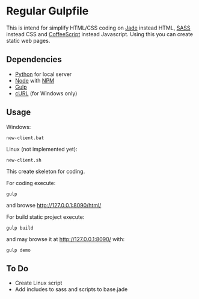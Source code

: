 # Regular Gulpfile

This is intend for simplify HTML/CSS coding on
[Jade](http://jade-lang.com/) instead HTML,
[SASS](http://sass-lang.com/) instead CSS
and [CoffeeScript](http://coffeescript.org/) instead Javascript.
Using this you can create static web pages.

## Dependencies

* [Python](https://www.python.org/downloads/) for local server
* [Node](https://nodejs.org/en/download/) with [NPM](https://docs.npmjs.com/getting-started/what-is-npm)
* [Gulp](http://gulpjs.com/)
* [cURL](https://curl.haxx.se/download.html) (for Windows only)

## Usage

Windows:
```batch
new-client.bat
```

Linux (not implemented yet):
```shell
new-client.sh
```

This create skeleton for coding.

For coding execute:
```shell
gulp
```
and browse http://127.0.0.1:8090/html/

For build static project execute:
```shell
gulp build
```

and may browse it at http://127.0.0.1:8090/ with:
```shell
gulp demo
```

## To Do

* Create Linux script
* Add includes to sass and scripts to base.jade
